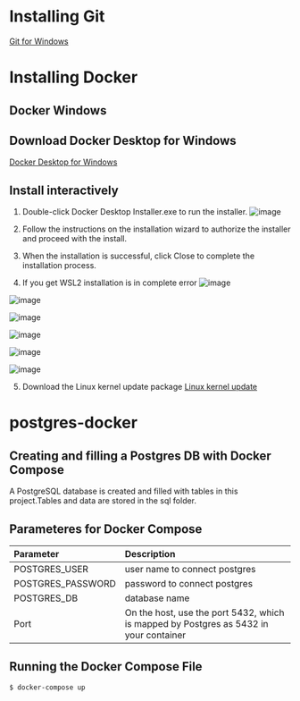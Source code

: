 # Installing Git
[Git for Windows](https://git-scm.com/download/win)
# Installing Docker
## Docker Windows
## Download Docker Desktop for Windows
[Docker Desktop for Windows](https://desktop.docker.com/win/main/amd64/Docker%20Desktop%20Installer.exe)
## Install interactively
1. Double-click Docker Desktop Installer.exe to run the installer.
![image](https://user-images.githubusercontent.com/51730523/174503709-5eb96362-797a-4c95-9d8e-99a39de3497d.png)

2. Follow the instructions on the installation wizard to authorize the installer and proceed with the install.
3. When the installation is successful, click Close to complete the installation process.
4. If you get WSL2 installation is in complete error
![image](https://user-images.githubusercontent.com/51730523/174503480-da66df95-6c0d-4832-87a9-dec2005f1c16.png)

![image](https://user-images.githubusercontent.com/51730523/174503525-b9bcae75-4ff6-4184-80a1-1b0267c56fc4.png)

![image](https://user-images.githubusercontent.com/51730523/174503528-cf5a5666-2ab5-4e58-9699-fd87f7db95a9.png)

![image](https://user-images.githubusercontent.com/51730523/174503534-6d450057-50b4-444f-9b9e-f73a0d9a19c3.png)

![image](https://user-images.githubusercontent.com/51730523/174503537-2e785c6f-998d-4cc9-b517-6aaa0d916b83.png)

![image](https://user-images.githubusercontent.com/51730523/174503542-f50193ad-4646-474d-a672-caaefc5da557.png)

5. Download the Linux kernel update package
[Linux kernel update](https://wslstorestorage.blob.core.windows.net/wslblob/wsl_update_x64.msi)

# postgres-docker

## Creating and filling a Postgres DB with Docker Compose
A PostgreSQL database is created and filled with tables in this project.Tables and data are stored in the sql folder.

## Parameteres for Docker Compose
| Parameter          | Description|
| :---               |:----  | 
| POSTGRES_USER      |user name to connect postgres|
| POSTGRES_PASSWORD  |password to connect postgres|        
| POSTGRES_DB        |database name|
| Port               |On the host, use the port 5432, which is mapped by Postgres as 5432 in your container| 

## Running the Docker Compose File
```
$ docker-compose up
```
